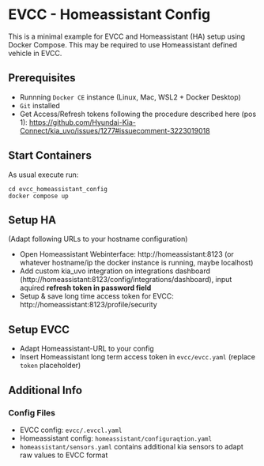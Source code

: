 # EVCC - Homeassistant Config
This is a minimal example for EVCC and Homeassistant (HA) setup using Docker Compose. This may be required to use Homeassistant defined vehicle in EVCC.

## Prerequisites
- Runnning `Docker CE` instance (Linux, Mac, WSL2 + Docker Desktop)
- `Git` installed
- Get Access/Refresh tokens following the procedure described here (pos 1): https://github.com/Hyundai-Kia-Connect/kia_uvo/issues/1277#issuecomment-3223019018

## Start Containers
As usual execute run:
```
cd evcc_homeassistant_config
docker compose up
``` 

## Setup HA
(Adapt following URLs to your hostname configuration)
- Open Homeassistant Webinterface: http://homeassistant:8123 (or whatever hostname/ip the docker instance is running, maybe localhost)
- Add custom kia_uvo integration on integrations dashboard (http://homeassistant:8123/config/integrations/dashboard), input aquired **refresh token in password field** 
- Setup & save long time access token for EVCC: http://homeassistant:8123/profile/security

## Setup EVCC
- Adapt Homeassistant-URL to your config
- Insert Homeassistant long term access token in  `evcc/evcc.yaml` (replace `token` placeholder)

## Additional Info 
### Config Files
- EVCC config: `evcc/.evccl.yaml` 
- Homeassistant config: `homeassistant/configuraqtion.yaml`
- `homeassistant/sensors.yaml` contains additional kia sensors to adapt raw values to EVCC format

